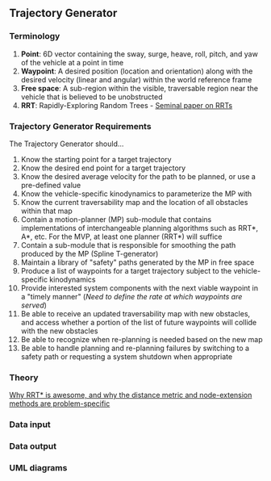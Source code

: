 ## Trajectory Generator ##

### Terminology ###

1. **Point**: 6D vector containing the sway, surge, heave, roll, pitch, and yaw of the vehicle at a point in time
1. **Waypoint**: A desired position (location and orientation) along with the desired velocity (linear and angular) within the world reference frame
1. **Free space**: A sub-region within the visible, traversable region near the vehicle that is believed to be unobstructed 
1. **RRT**: Rapidly-Exploring Random Trees - [Seminal paper on RRTs](http://webpages.uncc.edu/xiao/itcs6151-8151/RRT.pdf)

### Trajectory Generator Requirements ###

The Trajectory Generator should...

1. Know the starting point for a target trajectory
2. Know the desired end point for a target trajectory
3. Know the desired average velocity for the path to be planned, or use a pre-defined value 
4. Know the vehicle-specific kinodynamics to parameterize the MP with 
5. Know the current traversability map and the location of all obstacles within that map
6. Contain a motion-planner (MP) sub-module that contains implementations of interchangeable planning algorithms such as RRT*, A*, etc. For the MVP, at least one planner (RRT*) will suffice
7. Contain a sub-module that is responsible for smoothing the path produced by the MP (Spline T-generator)
8. Maintain a library of "safety" paths generated by the MP in free space
9. Produce a list of waypoints for a target trajectory subject to the vehicle-specific kinodynamics
10. Provide interested system components with the next viable waypoint in a "timely manner" (_Need to define the rate at which waypoints are served_)
11. Be able to receive an updated traversability map with new obstacles, and access whether a portion of
the list of future waypoints will collide with the new obstacles
12. Be able to recognize when re-planning is needed based on the new map 
13. Be able to handle planning and re-planning failures by switching to a safety path or requesting a system shutdown when appropriate 

### Theory ###

[Why RRT* is awesome, and why the distance metric and node-extension methods are problem-specific](http://lis.csail.mit.edu/pubs/perez-icra12.pdf)

### Data input  ###

### Data output ###

### UML diagrams ###



